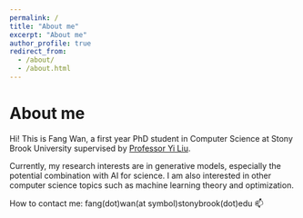 ```yaml
---
permalink: /
title: "About me"
excerpt: "About me"
author_profile: true
redirect_from: 
  - /about/
  - /about.html
---
```


# About me

Hi! This is Fang Wan, a first year PhD student in Computer Science at Stony Brook University supervised by [Professor Yi Liu](https://jacoblau0513.github.io/). 

Currently, my research interests are in generative models, especially the potential combination with AI for science. I am also interested in other computer science topics such as machine learning theory and optimization.

How to contact me: fang(dot)wan(at symbol)stonybrook(dot)edu 📫  


